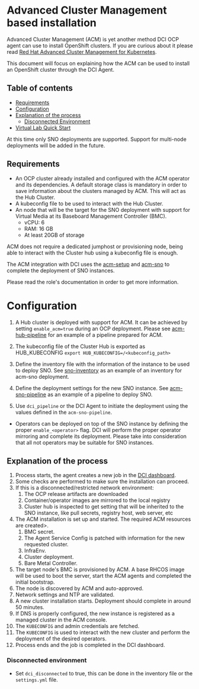 # Advanced Cluster Management based installation

Advanced Cluster Management (ACM) is yet another method DCI OCP agent can use to install OpenShift clusters. If you are curious about it please read [Red Hat Advanced Cluster Management for Kubernetes](https://www.redhat.com/en/technologies/management/advanced-cluster-management).

This document will focus on explaining how the ACM can be used to install an OpenShift cluster through the DCI Agent.

## Table of contents

* [Requirements](#requirements)
* [Configuration](#configuration)
* [Explanation of the process](#explanation-of-the-process)
  * [Disconnected Environment](#disconnected-environment)
* [Virtual Lab Quick Start](#virtual-lab-quick-start)

At this time only SNO deployments are supported. Support for multi-node deployments will be added in the future.

## Requirements

* An OCP cluster already installed and configured with the ACM operator and its dependencies. A default storage class is mandatory in order to save information about the clusters managed by ACM. This will act as the Hub Cluster.
* A kubeconfig file to be used to interact with the Hub Cluster.
* An node that will be the target for the SNO deployment with support for Virtual Media at its Baseboard Management Controller (BMC).
  - vCPU: 6
  - RAM: 16 GB
  - At least 20GB of storage

ACM does not require a dedicated jumphost or provisioning node, being able to interact with the Cluster hub using a kubeconfig file is enough.

The ACM integration with DCI uses the [acm-setup](https://github.com/redhat-cip/dci-openshift-agent/blob/master/roles/acm-setup/README.md) and [acm-sno](https://github.com/redhat-cip/dci-openshift-agent/blob/master/roles/acm-sno/README.md) to complete the deployment of SNO instances.

Please read the role's documentation in order to get more information.

# Configuration
1. A Hub cluster is deployed with support for ACM. It can be achieved by setting `enable_acm=true` during an OCP deployment. Please see [acm-hub-pipeline](https://github.com/dci-labs/dallas-pipelines/blob/master/ocp-4.10-acm-hub-pipeline.yml) for an example of a pipeline prepared for ACM.
1. The kubeconfig file of the Cluster Hub is exported as HUB_KUBECONFIG
`export HUB_KUBECONFIG=/<kubeconfig_path>`
1. Define the inventory file with the information of the instance to be used to deploy SNO. See [sno-inventory](https://github.com/dci-labs/inventories/blob/master/dallas/sno/sno1-cluster4.yml) as an example of an inventory for acm-sno deployment.
1. Define the deployment settings for the new SNO instance. See [acm-sno-pipeline](https://github.com/dci-labs/dallas-pipelines/blob/master/ocp-4.10-acm-sno-pipeline.yml) as an example of a pipeline to deploy SNO.

1. Use `dci_pipeline` or the DCI Agent to initiate the deployment using the values defined in the `acm-sno-pipeline`.

* Operators can be deployed on top of the SNO instance by defining the proper `enable_<operator>` flag. DCI will perform the proper operator mirroring and complete its deployment. Please take into consideration that all not operators may be suitable for SNO instances.

## Explanation of the process

1. Process starts, the agent creates a new job in the [DCI dashboard](https://www.distributed-ci.io/login).
1. Some checks are performed to make sure the installation can proceed.
1. If this is a disconnected/restricted network environment:
   1. The OCP release artifacts are downloaded
   1. Container/operator images are mirrored to the local registry
   1. Cluster hub is inspected to get setting that will be inherited to the SNO instance, like pull secrets, registry host, web server, etc
1. The ACM installation is set up and started. The required ACM resources are created>.
   1. BMC secret.
   1. The Agent Service Config is patched with information for the new requested cluster.
   1. InfraEnv.
   1. Cluster deployment.
   1. Bare Metal Controller.
1. The target node's BMC is provisioned by ACM. A base RHCOS image will be used to boot the server, start the ACM agents and completed the initial bootstrap.
1. The node is discovered by ACM and auto-approved.
1. Network settings and NTP are validated.
1. A new cluster installation starts. Deployment should complete in around 50 minutes.
1. If DNS is properly configured, the new instance is registered as a managed cluster in the ACM console.
1. The `KUBECONFIG` and admin credentials are fetched.
1. The `KUBECONFIG` is used to interact with the new cluster and perform the deployment of the desired operators.
1.  Process ends and the job is completed in the DCI dashboard.

### Disconnected environment

* Set `dci_disconnected` to true, this can be done in the inventory file or the
  `settings.yml` file.
